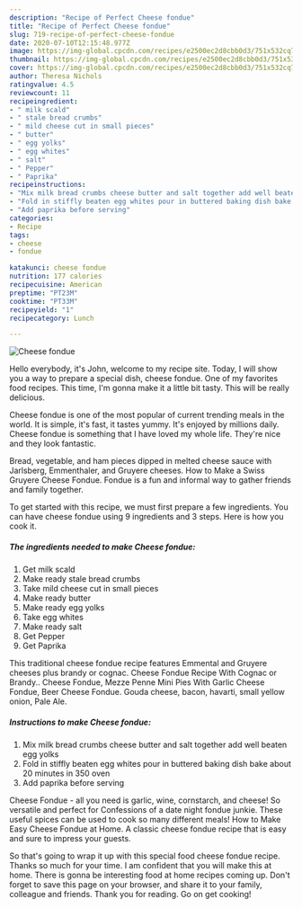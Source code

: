 ```yaml
---
description: "Recipe of Perfect Cheese fondue"
title: "Recipe of Perfect Cheese fondue"
slug: 719-recipe-of-perfect-cheese-fondue
date: 2020-07-10T12:15:48.977Z
image: https://img-global.cpcdn.com/recipes/e2500ec2d8cbb0d3/751x532cq70/cheese-fondue-recipe-main-photo.jpg
thumbnail: https://img-global.cpcdn.com/recipes/e2500ec2d8cbb0d3/751x532cq70/cheese-fondue-recipe-main-photo.jpg
cover: https://img-global.cpcdn.com/recipes/e2500ec2d8cbb0d3/751x532cq70/cheese-fondue-recipe-main-photo.jpg
author: Theresa Nichols
ratingvalue: 4.5
reviewcount: 11
recipeingredient:
- " milk scald"
- " stale bread crumbs"
- " mild cheese cut in small pieces"
- " butter"
- " egg yolks"
- " egg whites"
- " salt"
- " Pepper"
- " Paprika"
recipeinstructions:
- "Mix milk bread crumbs cheese butter and salt together add well beaten egg yolks"
- "Fold in stiffly beaten egg whites pour in buttered baking dish bake about 20 minutes in 350 oven"
- "Add paprika before serving"
categories:
- Recipe
tags:
- cheese
- fondue

katakunci: cheese fondue 
nutrition: 177 calories
recipecuisine: American
preptime: "PT23M"
cooktime: "PT33M"
recipeyield: "1"
recipecategory: Lunch

---
```



![Cheese fondue](https://img-global.cpcdn.com/recipes/e2500ec2d8cbb0d3/751x532cq70/cheese-fondue-recipe-main-photo.jpg)

Hello everybody, it's John, welcome to my recipe site. Today, I will show you a way to prepare a special dish, cheese fondue. One of my favorites food recipes. This time, I'm gonna make it a little bit tasty. This will be really delicious.

Cheese fondue is one of the most popular of current trending meals in the world. It is simple, it's fast, it tastes yummy. It's enjoyed by millions daily. Cheese fondue is something that I have loved my whole life. They're nice and they look fantastic.

Bread, vegetable, and ham pieces dipped in melted cheese sauce with Jarlsberg, Emmenthaler, and Gruyere cheeses. How to Make a Swiss Gruyere Cheese Fondue. Fondue is a fun and informal way to gather friends and family together.


To get started with this recipe, we must first prepare a few ingredients. You can have cheese fondue using 9 ingredients and 3 steps. Here is how you cook it.

<!--inarticleads1-->

##### The ingredients needed to make Cheese fondue:

1. Get  milk scald
1. Make ready  stale bread crumbs
1. Take  mild cheese cut in small pieces
1. Make ready  butter
1. Make ready  egg yolks
1. Take  egg whites
1. Make ready  salt
1. Get  Pepper
1. Get  Paprika


This traditional cheese fondue recipe features Emmental and Gruyere cheeses plus brandy or cognac. Cheese Fondue Recipe With Cognac or Brandy.. Cheese Fondue, Mezze Penne Mini Pies With Garlic Cheese Fondue, Beer Cheese Fondue. Gouda cheese, bacon, havarti, small yellow onion, Pale Ale. 

<!--inarticleads2-->

##### Instructions to make Cheese fondue:

1. Mix milk bread crumbs cheese butter and salt together add well beaten egg yolks
1. Fold in stiffly beaten egg whites pour in buttered baking dish bake about 20 minutes in 350 oven
1. Add paprika before serving


Cheese Fondue - all you need is garlic, wine, cornstarch, and cheese! So versatile and perfect for Confessions of a date night fondue junkie. These useful spices can be used to cook so many different meals! How to Make Easy Cheese Fondue at Home. A classic cheese fondue recipe that is easy and sure to impress your guests. 

So that's going to wrap it up with this special food cheese fondue recipe. Thanks so much for your time. I am confident that you will make this at home. There is gonna be interesting food at home recipes coming up. Don't forget to save this page on your browser, and share it to your family, colleague and friends. Thank you for reading. Go on get cooking!
